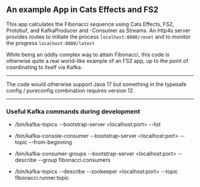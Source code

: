 ## An example App in Cats Effects and FS2

This app calculates the Fibonacci sequence using Cats Effects, FS2, Protobuf, and KafkaProducer and -Consumer as Streams. An http4s server provides routes to initiate the process `localhost:8080/reset` and to monitor the progress `localhost:8080/latest`

While being an oddly complex way to attain Fibonacci, this code is otherwise quite a real world-like example of an FS2 app, up to the point of coordinating to itself via Kafka.

---

The code would otherwise support Java 17 but something in the typesafe config / pureconfig combination requires version 12.

---

###  Useful Kafka commands during development
- /bin/kafka-topics --bootstrap-server \<localhost:port> --list

- /bin/kafka-console-consumer --bootstrap-server \<localhost:port> --topic <error-topic> --from-beginning

- /bin/kafka-consumer-groups --bootstrap-server \<localhost:port> --describe --group fibonacci.consumers

- /bin/kafka-topics --describe --zookeeper \<localhost:port> --topic fibonacci.runner.topic
